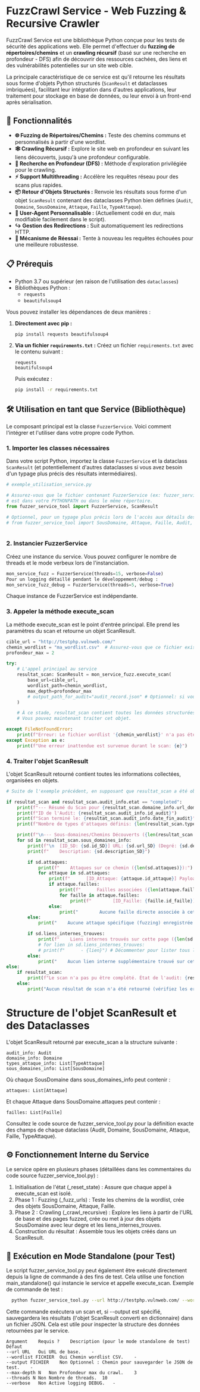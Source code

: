 # FuzzCrawl Service - Web Fuzzing & Recursive Crawler

FuzzCrawl Service est une bibliothèque Python conçue pour les tests de sécurité des applications web. Elle permet d'effectuer du **fuzzing de répertoires/chemins** et un **crawling récursif** (basé sur une recherche en profondeur - DFS) afin de découvrir des ressources cachées, des liens et des vulnérabilités potentielles sur un site web cible.

La principale caractéristique de ce service est qu'il retourne les résultats sous forme d'objets Python structurés (`ScanResult` et dataclasses imbriquées), facilitant leur intégration dans d'autres applications, leur traitement pour stockage en base de données, ou leur envoi à un front-end après sérialisation.

## 🚀 Fonctionnalités

* **🌐 Fuzzing de Répertoires/Chemins :** Teste des chemins communs et personnalisés à partir d'une wordlist.
* **🕸️ Crawling Récursif :** Explore le site web en profondeur en suivant les liens découverts, jusqu'à une profondeur configurable.
* **🌲 Recherche en Profondeur (DFS) :** Méthode d'exploration privilégiée pour le crawling.
* **⚡ Support Multithreading :** Accélère les requêtes réseau pour des scans plus rapides.
* **📦 Retour d'Objets Structurés :** Renvoie les résultats sous forme d'un objet `ScanResult` contenant des dataclasses Python bien définies (`Audit`, `Domaine`, `SousDomaine`, `Attaque`, `Faille`, `TypeAttaque`).
* **👤 User-Agent Personnalisable :** (Actuellement codé en dur, mais modifiable facilement dans le script).
* **↪️ Gestion des Redirections :** Suit automatiquement les redirections HTTP.
* **🔁 Mécanisme de Réessai :** Tente à nouveau les requêtes échouées pour une meilleure robustesse.

## 📋 Prérequis

* Python 3.7 ou supérieur (en raison de l'utilisation des `dataclasses`)
* Bibliothèques Python :
  * `requests`
  * `beautifulsoup4`

Vous pouvez installer les dépendances de deux manières :

1. **Directement avec pip :**

   ```bash
   pip install requests beautifulsoup4
   ```
2. **Via un fichier `requirements.txt` :**
   Créez un fichier `requirements.txt` avec le contenu suivant :

   ```
   requests
   beautifulsoup4
   ```

   Puis exécutez :

   ```bash
   pip install -r requirements.txt
   ```

## 🛠️ Utilisation en tant que Service (Bibliothèque)

Le composant principal est la classe `FuzzerService`. Voici comment l'intégrer et l'utiliser dans votre propre code Python.

### 1. Importer les classes nécessaires

Dans votre script Python, importez la classe `FuzzerService` et la dataclass `ScanResult` (et potentiellement d'autres dataclasses si vous avez besoin d'un typage plus précis des résultats intermédiaires).

```python
# exemple_utilisation_service.py

# Assurez-vous que le fichier contenant FuzzerService (ex: fuzzer_service_tool.py)
# est dans votre PYTHONPATH ou dans le même répertoire.
from fuzzer_service_tool import FuzzerService, ScanResult

# Optionnel, pour un typage plus précis lors de l'accès aux détails des résultats :
# from fuzzer_service_tool import SousDomaine, Attaque, Faille, Audit, Domaine, TypeAttaque
  
```

### 2. Instancier FuzzerService

Créez une instance du service. Vous pouvez configurer le nombre de threads et le mode verbeux lors de l'instanciation.

```python
mon_service_fuzz = FuzzerService(threads=15, verbose=False)
Pour un logging détaillé pendant le développement/debug :
mon_service_fuzz_debug = FuzzerService(threads=5, verbose=True)
```

Chaque instance de FuzzerService est indépendante.

### 3. Appeler la méthode execute_scan

La méthode execute_scan est le point d'entrée principal. Elle prend les paramètres du scan et retourne un objet ScanResult.

```python
cible_url = "http://testphp.vulnweb.com/"
chemin_wordlist = "ma_wordlist.csv"  # Assurez-vous que ce fichier existe
profondeur_max = 2

try:
    # L'appel principal au service
    resultat_scan: ScanResult = mon_service_fuzz.execute_scan(
        base_url=cible_url,
        wordlist_path=chemin_wordlist,
        max_depth=profondeur_max
        # output_path_for_audit="audit_record.json" # Optionnel: si vous voulez que l'objet Audit contienne ce chemin
    )

    # À ce stade, resultat_scan contient toutes les données structurées du scan.
    # Vous pouvez maintenant traiter cet objet.

except FileNotFoundError:
    print(f"Erreur: Le fichier wordlist '{chemin_wordlist}' n'a pas été trouvé.")
except Exception as e:
    print(f"Une erreur inattendue est survenue durant le scan: {e}")

```

### 4. Traiter l'objet ScanResult

L'objet ScanResult retourné contient toutes les informations collectées, organisées en objets.

```python
# Suite de l'exemple précédent, en supposant que resultat_scan a été obtenu

if resultat_scan and resultat_scan.audit_info.etat == "completed":
    print(f"--- Résumé du Scan pour {resultat_scan.domaine_info.url_domaine} ---")
    print(f"ID de l'Audit: {resultat_scan.audit_info.id_audit}")
    print(f"Scan terminé le: {resultat_scan.audit_info.date_fin_audit}")
    print(f"Nombre de types d'attaques définis: {len(resultat_scan.types_attaque_info)}")

    print(f"\n--- Sous-domaines/Chemins Découverts ({len(resultat_scan.sous_domaines_info)}) ---")
    for sd in resultat_scan.sous_domaines_info:
        print(f"\n  [ID_SD: {sd.id_SD}] URL: {sd.url_SD} (Degré: {sd.degre})")
        print(f"    Description: {sd.description_SD}")

        if sd.attaques:
            print(f"    Attaques sur ce chemin ({len(sd.attaques)}):")
            for attaque in sd.attaques:
                print(f"      [ID_Attaque: {attaque.id_attaque}] Payload: '{attaque.payload}', Résultat: {attaque.resultat}")
                if attaque.failles:
                    print(f"      Failles associées ({len(attaque.failles)}):")
                    for faille in attaque.failles:
                        print(f"        [ID_Faille: {faille.id_faille}] Gravité: {faille.gravite} - {faille.description}")
                else:
                    print("        Aucune faille directe associée à cette attaque.")
        else:
            print("    Aucune attaque spécifique (fuzzing) enregistrée pour ce chemin (probablement découvert par crawling).")

        if sd.liens_internes_trouves:
            print(f"    Liens internes trouvés sur cette page ({len(sd.liens_internes_trouves)}):")
            # for lien in sd.liens_internes_trouves:
            # print(f"      - {lien}") # Décommenter pour lister tous les liens
        else:
            print("    Aucun lien interne supplémentaire trouvé sur cette page.")
else:
    if resultat_scan:
        print(f"Le scan n'a pas pu être complété. État de l'audit: {resultat_scan.audit_info.etat}")
    else:
        print("Aucun résultat de scan n'a été retourné (vérifiez les erreurs précédentes).")
```

# Structure de l'objet ScanResult et des Dataclasses

L'objet ScanResult retourné par execute_scan a la structure suivante :

```
audit_info: Audit
domaine_info: Domaine
types_attaque_info: List[TypeAttaque]
sous_domaines_info: List[SousDomaine]
```

Où chaque SousDomaine dans sous_domaines_info peut contenir :

```
attaques: List[Attaque]
```

Et chaque Attaque dans SousDomaine.attaques peut contenir :

```
failles: List[Faille]
```

Consultez le code source de fuzzer_service_tool.py pour la définition exacte des champs de chaque dataclass (Audit, Domaine, SousDomaine, Attaque, Faille, TypeAttaque).

## ⚙️ Fonctionnement Interne du Service

Le service opère en plusieurs phases (détaillées dans les commentaires du code source fuzzer_service_tool.py) :

1. Initialisation de l'état (_reset_state) : Assure que chaque appel à execute_scan est isolé.
2. Phase 1 : Fuzzing (_fuzz_urls) : Teste les chemins de la wordlist, crée des objets SousDomaine, Attaque, Faille.
3. Phase 2 : Crawling (_crawl_recursive) : Explore les liens à partir de l'URL de base et des pages fuzzed, crée ou met à jour des objets SousDomaine avec leur degre et les liens_internes_trouves.
4. Construction du résultat : Assemble tous les objets créés dans un ScanResult.

## 🧪 Exécution en Mode Standalone (pour Test)

Le script fuzzer_service_tool.py peut également être exécuté directement depuis la ligne de commande à des fins de test. Cela utilise une fonction main_standalone() qui instancie le service et appelle execute_scan.
Exemple de commande de test :

```bash
  python fuzzer_service_tool.py --url http://testphp.vulnweb.com/ --wordlist test_wordlist.csv --max-depth 2 --output test_output.json --verbose
```

Cette commande exécutera un scan et, si --output est spécifié, sauvegardera les résultats (l'objet ScanResult converti en dictionnaire) dans un fichier JSON. Cela est utile pour inspecter la structure des données retournées par le service.

```
Argument	Requis ?	Description (pour le mode standalone de test)	Défaut
--url URL	Oui	URL de base.	-
--wordlist FICHIER	Oui	Chemin wordlist CSV.	-
--output FICHIER	Non	Optionnel : Chemin pour sauvegarder le JSON de test.	-
--max-depth N	Non	Profondeur max du crawl.	3
--threads N	Non	Nombre de threads.	10
--verbose	Non	Active logging DEBUG.	-
```
